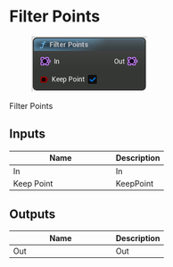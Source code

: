 # Filter Points

<div align="left" data-full-width="false">

<figure><img src="Filter_Points.png" alt=""><figcaption></figcaption></figure>

</div>

Filter Points

## Inputs

<table>
<thead><tr><th width="170">Name</th><th>Description</th></tr></thead>
<tbody>
<tr><td>In</td><td>In</td></tr>
<tr><td>Keep Point</td><td>KeepPoint</td></tr>
</tbody>
</table>

## Outputs

<table>
<thead><tr><th width="170">Name</th><th>Description</th></tr></thead>
<tbody>
<tr><td>Out</td><td>Out</td></tr>
</tbody>
</table>